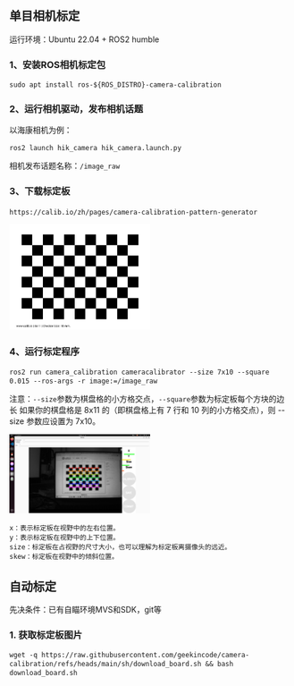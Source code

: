 ## 单目相机标定

运行环境：Ubuntu 22.04 + ROS2 humble

### 1、安装ROS相机标定包
```
sudo apt install ros-${ROS_DISTRO}-camera-calibration
```

### 2、运行相机驱动，发布相机话题
以海康相机为例：
```
ros2 launch hik_camera hik_camera.launch.py
```
相机发布话题名称：`/image_raw`

### 3、下载标定板
`https://calib.io/zh/pages/camera-calibration-pattern-generator`

<img src="doc/pattern.png" width="50%" height="auto" />

### 4、运行标定程序
```
ros2 run camera_calibration cameracalibrator --size 7x10 --square 0.015 --ros-args -r image:=/image_raw
```
注意：`--size`参数为棋盘格的小方格交点，`--square`参数为标定板每个方块的边长
如果你的棋盘格是 8x11 的（即棋盘格上有 7 行和 10 列的小方格交点），则 --size 参数应设置为 7x10。

<img src="doc/calibration.png" width="50%" height="auto" />

```
x：表示标定板在视野中的左右位置。
y：表示标定板在视野中的上下位置。
size：标定板在占视野的尺寸大小，也可以理解为标定板离摄像头的远近。
skew：标定板在视野中的倾斜位置。
```

## 自动标定
先决条件：已有自瞄环境MVS和SDK，git等
### 1. 获取标定板图片
```
wget -q https://raw.githubusercontent.com/geekincode/camera-calibration/refs/heads/main/sh/download_board.sh && bash download_board.sh
```
